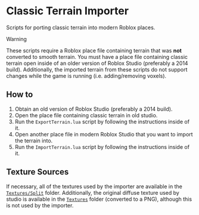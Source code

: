 # Classic Terrain Importer
Scripts for porting classic terrain into modern Roblox places. 

> [!WARNING]
> These scripts require a Roblox place file containing terrain that was **not** converted to smooth terrain. You must have a place file containing classic terrain open inside of an older version of Roblox Studio (preferably a 2014 build). Additionally, the imported terrain from these scripts do not support changes while the game is running (i.e. adding/removing voxels).

## How to
1. Obtain an old version of Roblox Studio (preferably a 2014 build).
2. Open the place file containing classic terrain in old studio.
3. Run the `ExportTerrain.lua` script by following the instructions inside of it.
4. Open another place file in modern Roblox Studio that you want to import the terrain into.
5. Run the `ImportTerrain.lua` script by following the instructions inside of it.

## Texture Sources
If necessary, all of the textures used by the importer are available in the [`Textures/Split`](./Textures/Split/) folder. Additionally, the original diffuse texture used by studio is available in the [`Textures`](./Textures) folder (converted to a PNG), although this is not used by the importer.
